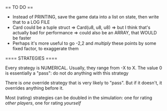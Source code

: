 == TO DO ==
* Instead of PRINTING, save the game data into a list on state, then write that to a LOG FILE
* Card could be a tuple struct => Card(u8, u8, u8) => but I think that's actually bad for performance => could also be an ARRAY, that WOULD be faster 
* Perhaps it's more useful to go -2,2 and _multiply_ these points by some fixed factor, to exaggerate them

==== STRATEGIES ====

Every strategy is NUMERICAL. Usually, they range from -X to X. 
The value 0 is essentially a "pass": do not do anything with this strategy

There is _one_ override strategy that is very likely to "pass". But if it doesn't, it overrides anything before it.

Most (rating) strategies can be doubled in the simulation: one for rating _other players_, one for rating _yourself_